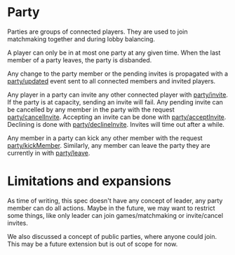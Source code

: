 # Party

Parties are groups of connected players. They are used to join matchmaking
together and during lobby balancing.

A player can only be in at most one party at any given time.
When the last member of a party leaves, the party is disbanded.

Any change to the party member or the pending invites is propagated with a [party/updated](#updated) event sent
to all connected members and invited players.

Any player in a party can invite any other connected player with [party/invite](#invite). If the party is at capacity, sending an invite will fail.
Any pending invite can be cancelled by any member in the party with the request
[party/cancelInvite](#cancelInvite).
Accepting an invite can be done with [party/acceptInvite](#acceptInvite). Declining is done with [party/declineInvite](#declineInvite). Invites will time out after a while.

Any member in a party can kick any other member with the request [party/kickMember](#kickMember).
Similarly, any member can leave the party they are currently in with [party/leave](#leave).

# Limitations and expansions

As time of writing, this spec doesn't have any concept of leader, any party member can do all actions.
Maybe in the future, we may want to restrict some things, like only leader can join games/matchmaking
or invite/cancel invites.

We also discussed a concept of public parties, where anyone could join. This may be a future extension
but is out of scope for now.
